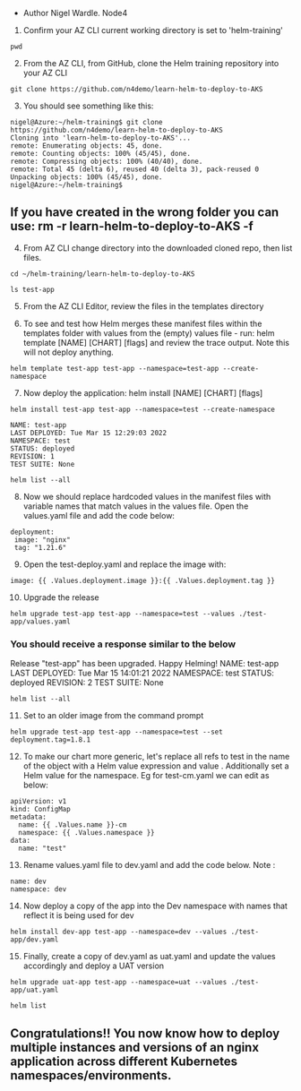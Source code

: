 - Author Nigel Wardle. Node4

1. Confirm your AZ CLI current working directory is set to 'helm-training' 
```
pwd
```

2. From the AZ CLI, from GitHub, clone the Helm training repository into your AZ CLI

```
git clone https://github.com/n4demo/learn-helm-to-deploy-to-AKS
```

3. You should see something like this:

```
nigel@Azure:~/helm-training$ git clone https://github.com/n4demo/learn-helm-to-deploy-to-AKS
Cloning into 'learn-helm-to-deploy-to-AKS'...
remote: Enumerating objects: 45, done.
remote: Counting objects: 100% (45/45), done.
remote: Compressing objects: 100% (40/40), done.
remote: Total 45 (delta 6), reused 40 (delta 3), pack-reused 0
Unpacking objects: 100% (45/45), done.
nigel@Azure:~/helm-training$ 
```

## If you have created in the wrong folder you can use: rm -r learn-helm-to-deploy-to-AKS -f

4. From AZ CLI change directory into the downloaded cloned repo, then list files.

```
cd ~/helm-training/learn-helm-to-deploy-to-AKS
```

```
ls test-app
```

5. From the AZ CLI Editor, review the files in the templates directory

6. To see and test how Helm merges these manifest files within the templates folder with values from the (empty) values file - run: helm template [NAME] [CHART] [flags] and review the trace output. Note this will not deploy anything.

```
helm template test-app test-app --namespace=test-app --create-namespace
```

7. Now deploy the application: helm install [NAME] [CHART] [flags]

```
helm install test-app test-app --namespace=test --create-namespace
```

```
NAME: test-app
LAST DEPLOYED: Tue Mar 15 12:29:03 2022
NAMESPACE: test
STATUS: deployed
REVISION: 1
TEST SUITE: None
```

```
helm list --all
```

8. Now we should replace hardcoded values in the manifest files with variable names that match values in the values file. Open the values.yaml file and add the code below:

```
deployment:
 image: "nginx"
 tag: "1.21.6"
```

9. Open the test-deploy.yaml and replace the image with:

```
image: {{ .Values.deployment.image }}:{{ .Values.deployment.tag }}
```

10. Upgrade the release 

```
helm upgrade test-app test-app --namespace=test --values ./test-app/values.yaml
```

### You should receive a response similar to the below

Release "test-app" has been upgraded. Happy Helming!
NAME: test-app
LAST DEPLOYED: Tue Mar 15 14:01:21 2022
NAMESPACE: test
STATUS: deployed
REVISION: 2
TEST SUITE: None

```
helm list --all
```

11. Set to an older image from the command prompt
```
helm upgrade test-app test-app --namespace=test --set deployment.tag=1.8.1
```

12. To make our chart more generic, let's replace all refs to test in the name of the object with a Helm value expression and value . Additionally set a Helm value for the namespace. Eg for test-cm.yaml we can edit as below:

```
apiVersion: v1
kind: ConfigMap
metadata:
  name: {{ .Values.name }}-cm
  namespace: {{ .Values.namespace }}
data:
  name: "test"
  ```

13.  Rename values.yaml file to dev.yaml and add the code below. Note :

```
name: dev
namespace: dev
```

14. Now deploy a copy of the app into the Dev namespace with names that reflect it is being used for dev
```
helm install dev-app test-app --namespace=dev --values ./test-app/dev.yaml
```

15. Finally, create a copy of dev.yaml as uat.yaml and update the values accordingly and deploy a UAT version
```
helm upgrade uat-app test-app --namespace=uat --values ./test-app/uat.yaml
```

```
helm list
```

## Congratulations!! You now know how to deploy multiple instances and versions of an nginx application across different Kubernetes namespaces/environments. 